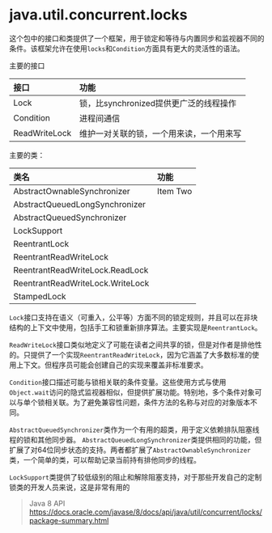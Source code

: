 # java.util.concurrent.locks

这个包中的接口和类提供了一个框架，用于锁定和等待与内置同步和监视器不同的条件。该框架允许在使用`locks`和`Condition`方面具有更大的灵活性的语法。

主要的接口

| 接口 | 功能 |
| :------------- | :------------- |
| Lock | 锁，比synchronized提供更广泛的线程操作 |
| Condition    | 进程间通信  |
| ReadWriteLock  |维护一对关联的锁，一个用来读，一个用来写   |


主要的类：

| 类名 | 功能 |
| :------------- | :------------- |
| AbstractOwnableSynchronizer      | Item Two       |
|AbstractQueuedLongSynchronizer   |   |
|AbstractQueuedSynchronizer   |   |
|LockSupport   |   |
|ReentrantLock	|   |
|ReentrantReadWriteLock   |   |
|ReentrantReadWriteLock.ReadLock   |   |
|ReentrantReadWriteLock.WriteLock	   |   |
|StampedLock	   |   |

`Lock`接口支持在语义（可重入，公平等）方面不同的锁定规则，并且可以在非块结构的上下文中使用，包括手工和锁重新排序算法。主要实现是`ReentrantLock`。

`ReadWriteLock`接口类似地定义了可能在读者之间共享的锁，但是对作者是排他性的。只提供了一个实现`ReentrantReadWriteLock`，因为它涵盖了大多数标准的使用上下文。但程序员可能会创建自己的实现来覆盖非标准要求。

`Condition`接口描述可能与锁相关联的条件变量。这些使用方式与使用`Object.wait`访问的隐式监视器相似，但提供扩展功能。特别地，多个条件对象可以与单个锁相关联。为了避免兼容性问题，条件方法的名称与对应的对象版本不同。

`AbstractQueuedSynchronizer`类作为一个有用的超类，用于定义依赖排队阻塞线程的锁和其他同步器。 `AbstractQueuedLongSynchronizer`类提供相同的功能，但扩展了对64位同步状态的支持。两者都扩展了`AbstractOwnableSynchronizer`类，一个简单的类，可以帮助记录当前持有排他同步的线程。

`LockSupport`类提供了较低级别的阻止和解除阻塞支持，对于那些开发自己的定制锁类的开发人员来说，这是非常有用的


> Java 8 API https://docs.oracle.com/javase/8/docs/api/java/util/concurrent/locks/package-summary.html
